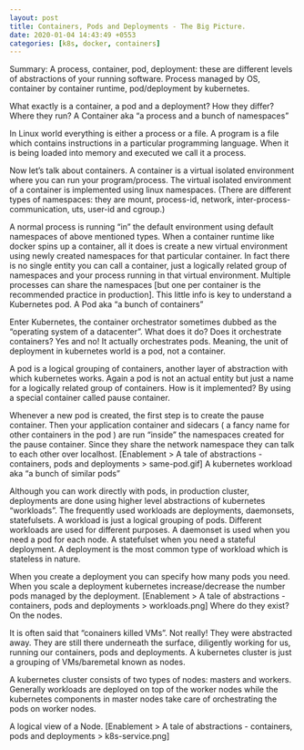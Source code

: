 ```yaml
---
layout: post
title: Containers, Pods and Deployments - The Big Picture.
date: 2020-01-04 14:43:49 +0553
categories: [k8s, docker, containers]
---
```


Summary:
    A process, container, pod, deployment: these are different levels of
    abstractions of your running software. Process managed by OS, container by
    container runtime, pod/deployment by kubernetes.

What exactly is a container, a pod and a deployment? How they differ? Where they run?
A Container aka “a process and a bunch of namespaces”

In Linux world everything is either a process or a file. A program is a file which contains instructions in a particular programming language. When it is being loaded into memory and executed we call it a process.

Now let’s talk about containers. A container is a virtual isolated environment where you can run your program/process. The virtual isolated environment of a container is implemented using linux namespaces. (There are different types of namespaces: they are mount, process-id, network, inter-process-communication, uts, user-id and cgroup.)

A normal process is running “in” the default environment using default namespaces of above mentioned types. When a container runtime like docker spins up a container, all it does is create a new virtual environment using newly created namespaces for that particular container. In fact there is no single entity you can call a container, just a logically related group of namespaces and your process running in that virtual environment. Multiple processes can share the namespaces [but one per container is the recommended practice in production]. This little info is key to understand a Kubernetes pod.
A Pod aka “a bunch of containers”

Enter Kubernetes, the container orchestrator sometimes dubbed as the “operating system of a datacenter”. What does it do? Does it orchestrate containers? Yes and no! It actually orchestrates pods. Meaning, the unit of deployment in kubernetes world is a pod, not a container.

A pod is a logical grouping of containers, another layer of abstraction with which kubernetes works. Again a pod is not an actual entity but just a name for a logically related group of containers. How is it implemented? By using a special container called pause container.

Whenever a new pod is created, the first step is to create the pause container. Then your application container and sidecars ( a fancy name for other containers in the pod ) are run “inside” the namespaces created for the pause container. Since they share the network namespace they can talk to each other over localhost.
[Enablement > A tale of abstractions - containers, pods and deployments > same-pod.gif]
A kubernetes workload aka “a bunch of similar pods”

Although you can work directly with pods, in production cluster, deployments are done using higher level abstractions of kubernetes “workloads”. The frequently used workloads are deployments, daemonsets, statefulsets. A workload is just a logical grouping of pods. Different workloads are used for different purposes. A daemonset is used when you need a pod for each node. A statefulset when you need a stateful deployment. A deployment is the most common type of workload which is stateless in nature.

When you create a deployment you can specify how many pods you need. When you scale a deployment kubernetes increase/decrease the number pods managed by the deployment.
[Enablement > A tale of abstractions - containers, pods and deployments > workloads.png]
Where do they exist? On the nodes.

It is often said that “conainers killed VMs”. Not really! They were abstracted away. They are still there underneath the surface, diligently working for us, running our containers, pods and deployments. A kubernetes cluster is just a grouping of VMs/baremetal known as nodes.

A kubernetes cluster consists of two types of nodes: masters and workers. Generally workloads are deployed on top of the worker nodes while the kubernetes components in master nodes take care of orchestrating the pods on worker nodes.

A logical view of a Node.
[Enablement > A tale of abstractions - containers, pods and deployments > k8s-service.png]
